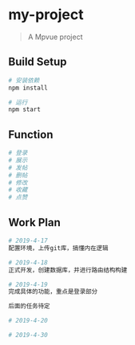 # my-project

> A Mpvue project

## Build Setup

``` bash
# 安装依赖
npm install

# 运行
npm start
```

## Function

```bash
# 登录
# 展示
# 发帖
# 删帖
# 修改
# 收藏
# 点赞
```

## Work Plan

``` bash
# 2019-4-17
配置环境，上传git库，搞懂内在逻辑

# 2019-4-18
正式开发，创建数据库，并进行路由结构构建

# 2019-4-19
完成具体的功能，重点是登录部分

后面的任务待定

# 2019-4-20

# 2019-4-30
```